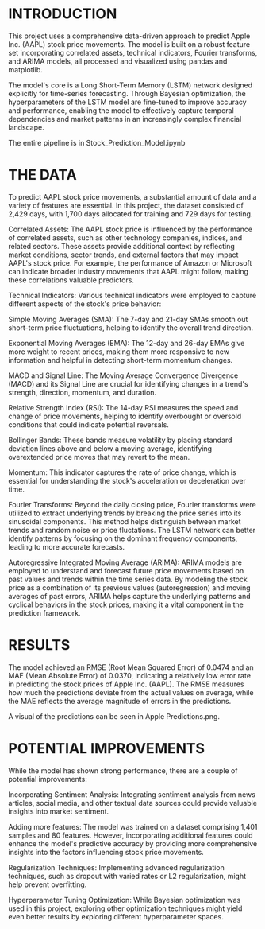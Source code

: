 # INTRODUCTION

This project uses a comprehensive data-driven approach to predict Apple Inc. (AAPL) stock price movements. The model is built on a robust feature set incorporating correlated assets, technical indicators, Fourier transforms, and ARIMA models, all processed and visualized using pandas and matplotlib.

The model's core is a Long Short-Term Memory (LSTM) network designed explicitly for time-series forecasting. Through Bayesian optimization, the hyperparameters of the LSTM model are fine-tuned to improve accuracy and performance, enabling the model to effectively capture temporal dependencies and market patterns in an increasingly complex financial landscape.

The entire pipeline is in Stock_Prediction_Model.ipynb

# THE DATA

To predict AAPL stock price movements, a substantial amount of data and a variety of features are essential. In this project, the dataset consisted of 2,429 days, with 1,700 days allocated for training and 729 days for testing.

Correlated Assets: The AAPL stock price is influenced by the performance of correlated assets, such as other technology companies, indices, and related sectors. These assets provide additional context by reflecting market conditions, sector trends, and external factors that may impact AAPL's stock price. For example, the performance of Amazon or Microsoft can indicate broader industry movements that AAPL might follow, making these correlations valuable predictors.

Technical Indicators: Various technical indicators were employed to capture different aspects of the stock's price behavior:

Simple Moving Averages (SMA): The 7-day and 21-day SMAs smooth out short-term price fluctuations, helping to identify the overall trend direction.

Exponential Moving Averages (EMA): The 12-day and 26-day EMAs give more weight to recent prices, making them more responsive to new information and helpful in detecting short-term momentum changes.

MACD and Signal Line: The Moving Average Convergence Divergence (MACD) and its Signal Line are crucial for identifying changes in a trend's strength, direction, momentum, and duration.

Relative Strength Index (RSI): The 14-day RSI measures the speed and change of price movements, helping to identify overbought or oversold conditions that could indicate potential reversals.

Bollinger Bands: These bands measure volatility by placing standard deviation lines above and below a moving average, identifying overextended price moves that may revert to the mean.

Momentum: This indicator captures the rate of price change, which is essential for understanding the stock's acceleration or deceleration over time.

Fourier Transforms: Beyond the daily closing price, Fourier transforms were utilized to extract underlying trends by breaking the price series into its sinusoidal components. This method helps distinguish between market trends and random noise or price fluctations. The LSTM network can better identify patterns by focusing on the dominant frequency components, leading to more accurate forecasts.

Autoregressive Integrated Moving Average (ARIMA): ARIMA models are employed to understand and forecast future price movements based on past values and trends within the time series data. By modeling the stock price as a combination of its previous values (autoregression) and moving averages of past errors, ARIMA helps capture the underlying patterns and cyclical behaviors in the stock prices, making it a vital component in the prediction framework.

# RESULTS

The model achieved an RMSE (Root Mean Squared Error) of 0.0474 and an MAE (Mean Absolute Error) of 0.0370, indicating a relatively low error rate in predicting the stock prices of Apple Inc. (AAPL). The RMSE measures how much the predictions deviate from the actual values on average, while the MAE reflects the average magnitude of errors in the predictions.

A visual of the predictions can be seen in Apple Predictions.png.

# POTENTIAL IMPROVEMENTS

While the model has shown strong performance, there are a couple of potential improvements:

Incorporating Sentiment Analysis: Integrating sentiment analysis from news articles, social media, and other textual data sources could provide valuable insights into market sentiment. 

Adding more features: The model was trained on a dataset comprising 1,401 samples and 80 features. However, incorporating additional features could enhance the model's predictive accuracy by providing more comprehensive insights into the factors influencing stock price movements.

Regularization Techniques: Implementing advanced regularization techniques, such as dropout with varied rates or L2 regularization, might help prevent overfitting.

Hyperparameter Tuning Optimization: While Bayesian optimization was used in this project, exploring other optimization techniques might yield even better results by exploring different hyperparameter spaces.
